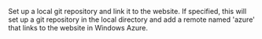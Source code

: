 Set up a local git repository and link it to the website.  If specified, this will set up a git repository in
the local directory and add a remote named 'azure' that links to the website in Windows Azure.